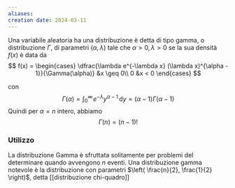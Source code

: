 ```yaml
---
aliases: 
creation date: 2024-03-11
---
```


Una variabile aleatoria ha una distribuzione è detta di tipo gamma, o distribuzione $\Gamma$, di parametri $(\alpha, \lambda)$ tale che $\alpha > 0, \lambda > 0$ se la sua densità $f(x)$ è data da
$$ f(x) = \begin{cases}
\dfrac{\lambda e^{-\lambda x} (\lambda x)^{\alpha - 1}}{\Gamma(\alpha)} &x \geq 0\\ 
0 &x < 0
\end{cases} $$

con
$$\Gamma(\alpha) = \int _{0}^\infty \! e^{-\lambda}y^{\alpha - 1} \, \mathrm{d}y = (\alpha - 1)\Gamma(\alpha-1) $$
Quindi per $\alpha = n$ intero, abbiamo
$$ \Gamma(n) = (n-1)! $$


### Utilizzo
La distribuzione Gamma è sfruttata solitamente per problemi del determinare quando avvengono $n$ eventi. Una distribuzione gamma notevole è la distribuzione con parametri $\left( \frac{n}{2}, \frac{1}{2} \right)$, detta [[distribuzione chi-quadro]]